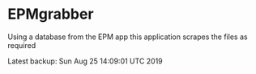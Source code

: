 # EPMgrabber
Using a database from the EPM app this application scrapes the files as required


Latest backup: Sun Aug 25 14:09:01 UTC 2019
